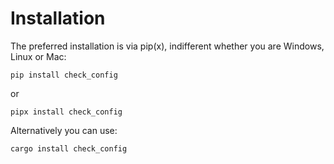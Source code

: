 # Installation

The preferred installation is via pip(x), indifferent whether you are Windows, Linux or Mac:

```shell
pip install check_config
```

or

```shell
pipx install check_config
```

Alternatively you can use:

```shell
cargo install check_config
```
